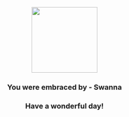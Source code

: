 <p align="center">
    <img src="https://raw.githubusercontent.com/PokeAPI/sprites/master/sprites/pokemon/581.png" width="150" height="150">
</p>
<h3 align="center">You were embraced by - <b>Swanna</b></h3>
<h3 align="center">Have a wonderful day!</h3>
